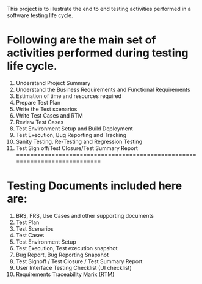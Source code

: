 This project is to illustrate the end to end testing activities performed in a software testing life cycle.

Following are the main set of activities performed during testing life cycle.
==============================================================================
1) Understand Project Summary
2) Understand the Business Requirements and Functional Requirements
3) Estimation of time and resources required
4) Prepare Test Plan
5) Write the Test scenarios
6) Write Test Cases and RTM
7) Review Test Cases
8) Test Environment Setup and Build Deployment
9) Test Execution, Bug Reporting and Tracking
10) Sanity Testing, Re-Testing and Regression Testing
11) Test Sign off/Test Closure/Test Summary Report
===========================================================================

Testing Documents included here are:
=====================================
1) BRS, FRS, Use Cases and other supporting documents
2) Test Plan
3) Test Scenarios
4) Test Cases
5) Test Environment Setup
6) Test Execution, Test execution snapshot
7) Bug Report, Bug Reporting Snapshot
8) Test Signoff / Test Closure / Test Summary Report
9) User Interface Testing Checklist (UI checklist)
10) Requirements Traceability Marix (RTM)
